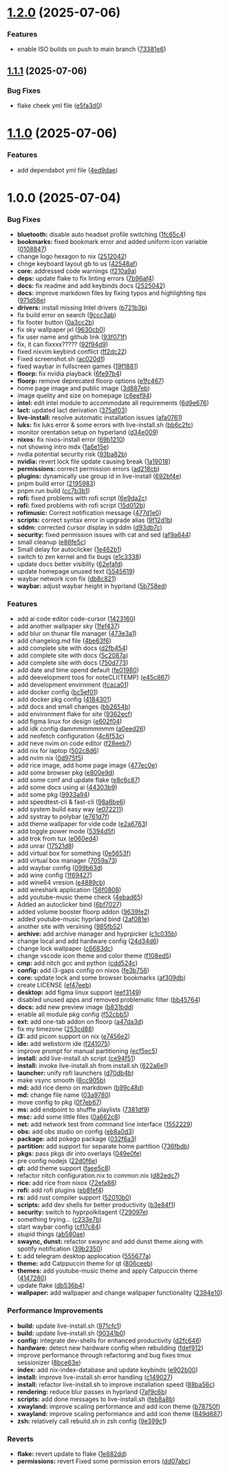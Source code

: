 # [1.2.0](https://github.com/sijanthapa171/NixOS/compare/v1.1.1...v1.2.0) (2025-07-06)


### Features

* enable ISO builds on push to main branch ([73381e6](https://github.com/sijanthapa171/NixOS/commit/73381e66ad8850c17c0b62c75d00689a0b9149cd))

## [1.1.1](https://github.com/sijanthapa171/NixOS/compare/v1.1.0...v1.1.1) (2025-07-06)


### Bug Fixes

* flake cheek yml file ([e5fa3d0](https://github.com/sijanthapa171/NixOS/commit/e5fa3d0bfa04e188a956c514ecea7d156e34f585))

# [1.1.0](https://github.com/sijanthapa171/NixOS/compare/v1.0.0...v1.1.0) (2025-07-06)


### Features

* add dependabot yml file ([4ed9dae](https://github.com/sijanthapa171/NixOS/commit/4ed9daecaed7586ed2bff6d78383624573af2761))

# 1.0.0 (2025-07-04)


### Bug Fixes

* **bluetooth:** disable auto headset profile switching ([1fc65c4](https://github.com/sijanthapa171/NixOS/commit/1fc65c4ff6ddef50ca9ddcff0e572003894e3b5d))
* **bookmarks:** fixed bookmark error and added uniform icon variable ([0108847](https://github.com/sijanthapa171/NixOS/commit/010884729b954b1ec2acf149a6ac7d245f6b8f78))
* change logo hexagon to nix ([2512042](https://github.com/sijanthapa171/NixOS/commit/2512042f7883773d753d4b95a2163952bba2e4a9))
* chnge keyboard layout gb to us ([42548af](https://github.com/sijanthapa171/NixOS/commit/42548af411a5ef2528a6d865ff5807553d21c9f3))
* **core:** addressed code warnings ([f210a9a](https://github.com/sijanthapa171/NixOS/commit/f210a9ab13a9a867195bae0f8af7a62524327815))
* **deps:** update flake to fix linting errors ([7b96af4](https://github.com/sijanthapa171/NixOS/commit/7b96af4241b6973667c0fa8f6f3c8d59b0f14aff))
* **docs:** fix readme and add keybinds docs ([2525042](https://github.com/sijanthapa171/NixOS/commit/2525042d2a93d072f4e33532d020070c21c2cdff))
* **docs:** improve markdown files by fixing typos and highlighting tips ([971d58e](https://github.com/sijanthapa171/NixOS/commit/971d58e21722fbdfa6559093d2385ab6b937e613))
* **drivers:** install missing Intel drivers ([b721b3b](https://github.com/sijanthapa171/NixOS/commit/b721b3beb7519a9d764b5cc0e7b38b345022f77f))
* fix build error on search ([9ccc3ab](https://github.com/sijanthapa171/NixOS/commit/9ccc3ab2a2e93147ddbacbffcb00320bd9188611))
* fix footer button ([0a3cc2b](https://github.com/sijanthapa171/NixOS/commit/0a3cc2b36fc9e67b0b4f1c133bc44c970be3080e))
* fix sky wallpaper jxl ([9630cb0](https://github.com/sijanthapa171/NixOS/commit/9630cb0df8449ef660140ddc5954732f7e31a1bd))
* fix user name and github link ([93f071f](https://github.com/sijanthapa171/NixOS/commit/93f071f66eaa5ef340caa0f257aebcae579ee416))
* fix, it can fixxxx????? ([92f94d9](https://github.com/sijanthapa171/NixOS/commit/92f94d9fa6122541bf4122613298740e493117ec))
* fixed nixvim keybind conflict ([ff2dc22](https://github.com/sijanthapa171/NixOS/commit/ff2dc22a2c01fa2df9f499f9050883868ecdf459))
* Fixed screenshot.sh ([ac020d1](https://github.com/sijanthapa171/NixOS/commit/ac020d1b5a167fe9e6270e889e122e22b4ebe83d))
* fixed waybar in fullscreen games ([19f1881](https://github.com/sijanthapa171/NixOS/commit/19f1881f364b37d112858a14c0e8d248953f2551))
* **floorp:** fix nvidia playback ([6fe97b4](https://github.com/sijanthapa171/NixOS/commit/6fe97b407a6bc02adf123aa74a93cf8ce8dcb1c3))
* **floorp:** remove deprecated floorp options ([e1fc467](https://github.com/sijanthapa171/NixOS/commit/e1fc467a9f4f998968008d27ac38976a878c9743))
* home page image and public image ([3d887eb](https://github.com/sijanthapa171/NixOS/commit/3d887eb11d1b8d130e1576c338b43c764054e0a9))
* image quelity and size on homepage ([c6eef94](https://github.com/sijanthapa171/NixOS/commit/c6eef94b255919ed1bfbe5105be3ca0a371f200e))
* **intel:** edit intel module to accommodate all requirements ([6d9e676](https://github.com/sijanthapa171/NixOS/commit/6d9e67677949ca2c896f3d9987d244b62da0f46c))
* **lact:** updated lact derivation ([375af03](https://github.com/sijanthapa171/NixOS/commit/375af0357b113a1a8c2f372637ac3b189fc551a5))
* **live-install:** resolve automatic installation issues ([afa0761](https://github.com/sijanthapa171/NixOS/commit/afa0761dea313a1e1e6408b38dd09e5ced950775))
* **luks:** fix luks error & some errors with live-install.sh ([bb6c2fc](https://github.com/sijanthapa171/NixOS/commit/bb6c2fcdd3525d56aefa39faf04225de5acbde2b))
* monitor orentation setup on hyperland ([d34e009](https://github.com/sijanthapa171/NixOS/commit/d34e009dcf6e62c7596bea30b35b77dd2ff6463c))
* **nixos:** fix nixos-install error ([69b1210](https://github.com/sijanthapa171/NixOS/commit/69b1210d62a23d05783310baa4ba80e77e7d7d00))
* not showing intro mdx ([1a6e15e](https://github.com/sijanthapa171/NixOS/commit/1a6e15ef533fdeb67149d8636ac4bd942a7c54df))
* nvdia potential security risk ([93ba82b](https://github.com/sijanthapa171/NixOS/commit/93ba82bc5cb2659577159aba387a08363f9c73a5))
* **nvidia:** revert lock file update causing break ([1a19018](https://github.com/sijanthapa171/NixOS/commit/1a19018e440a59983b596cf9562085bfebf148df))
* **permissions:** correct permission errors ([ad218cb](https://github.com/sijanthapa171/NixOS/commit/ad218cb0e68225d1faa7cf87c804a5258397b80a))
* **plugins:** dynamically use group id in live-install ([692bf4e](https://github.com/sijanthapa171/NixOS/commit/692bf4e75280640ca655300cf0c955326173da7e))
* pnpm build error ([2195983](https://github.com/sijanthapa171/NixOS/commit/2195983e4bee543441703a4d8b6eac72d765fb43))
* pnpm run build ([cc7b3b1](https://github.com/sijanthapa171/NixOS/commit/cc7b3b1b73fffa0ffdfafc0712d0573b812057b2))
* **rofi:** fixed problems with rofi script ([6e9da2c](https://github.com/sijanthapa171/NixOS/commit/6e9da2cfd0b8034f38714453f09733041ceb64ab))
* **rofi:** fixed problems with rofi script ([15d012b](https://github.com/sijanthapa171/NixOS/commit/15d012bbdebbc0e6273697ef411ba8447ce6e268))
* **rofimusic:** Correct notification message ([477d1e0](https://github.com/sijanthapa171/NixOS/commit/477d1e0d45600f2738b8bb5330dda3b06e8af63f))
* **scripts:** correct syntax error in upgrade alias ([9f12d1b](https://github.com/sijanthapa171/NixOS/commit/9f12d1b58befd187b5a728f521c0bf733f7aa96d))
* **sddm:** corrected cursor display in sddm ([d93db7c](https://github.com/sijanthapa171/NixOS/commit/d93db7cf01814d4be3d26fc2d2a73bef95772c90))
* **security:** fixed permission issues with cat and sed ([af9a644](https://github.com/sijanthapa171/NixOS/commit/af9a644d546e9057e5db49c5b8ec038774e37809))
* small cleanup ([e86fe5c](https://github.com/sijanthapa171/NixOS/commit/e86fe5c0fbc6d8a481b55baa62d3d383f217390e))
* Small delay for autoclicker ([1e462b1](https://github.com/sijanthapa171/NixOS/commit/1e462b12dafc931f37c49f506eacf11bdf62e298))
* switch to zen kernel and fix bugs ([e1c3338](https://github.com/sijanthapa171/NixOS/commit/e1c3338f4c321848ab6766fa011bfcc0a03e5932))
* update docs better visiblity ([62efafd](https://github.com/sijanthapa171/NixOS/commit/62efafda5cb72c4716ed1ab550385241b1c1e991))
* update homepage unused text ([5545619](https://github.com/sijanthapa171/NixOS/commit/554561933df55a3dcb659963213ddd68e1e1bb31))
* waybar network icon fix ([db8c821](https://github.com/sijanthapa171/NixOS/commit/db8c8211169632cd3dc2f301eb69f72844ef2694))
* **waybar:** adjust waybar height in hyprland ([5b758ed](https://github.com/sijanthapa171/NixOS/commit/5b758edabc6cca1eebff7dc4d8a313c6993b285d))


### Features

* add ai code editor code-cursor ([1423160](https://github.com/sijanthapa171/NixOS/commit/142316036e2c3de2e73bd8c349bb9646c4f4172e))
* add another wallpaper sky ([1fef437](https://github.com/sijanthapa171/NixOS/commit/1fef437ee293653af666dc60b51e00f4d54c7070))
* add blur on thunar file manager ([473e3a1](https://github.com/sijanthapa171/NixOS/commit/473e3a1d26df7dc5aaae4504f1f29f4921d7ab66))
* add changelog.md file ([4be63f6](https://github.com/sijanthapa171/NixOS/commit/4be63f6f0b31223f317d334ae77c21a7b69667b3))
* add complete site with docs ([d2fb454](https://github.com/sijanthapa171/NixOS/commit/d2fb454af5b0995bffc55bfc3430ea3dccfd648b))
* add complete site with docs ([5c2087a](https://github.com/sijanthapa171/NixOS/commit/5c2087a1cf506cd1db5d557ad216f6130d5d7560))
* add complete site with docs ([750d773](https://github.com/sijanthapa171/NixOS/commit/750d7731f9a9348f210a2a625ed00f95b8223c46))
* add date and time opend default ([fe01980](https://github.com/sijanthapa171/NixOS/commit/fe019800995f530377aeee38694581db88546192))
* add deevelopment toos for noteCLI(TEMP) ([e45c867](https://github.com/sijanthapa171/NixOS/commit/e45c86789418d4c80046866bf36441d9e4ad03c7))
* add development envirnment ([fcaca01](https://github.com/sijanthapa171/NixOS/commit/fcaca016be778585390d26d20565de23f1cb8e9f))
* add docker config ([bc5ef01](https://github.com/sijanthapa171/NixOS/commit/bc5ef01ad4080d83f9325596fdf7630e4c7b1882))
* add docker pkg config ([4184301](https://github.com/sijanthapa171/NixOS/commit/418430131debfab64f6f920817134ba98bacdc32))
* add docs and small changes ([bb2654b](https://github.com/sijanthapa171/NixOS/commit/bb2654bc3c7665caed94442cb1601a3284936977))
* add environment flake for site ([9362ecf](https://github.com/sijanthapa171/NixOS/commit/9362ecffcffa20cc05595a242e51a3b918fa9924))
* add figma linux for design ([e602f04](https://github.com/sijanthapa171/NixOS/commit/e602f04c1057ea08d222c4ce97a33735d4153370))
* add idk config dammmmmmmmm ([a0eed26](https://github.com/sijanthapa171/NixOS/commit/a0eed261979fcbe6cac68511f238c0776ecb4631))
* add neofetch configuration ([4c6f53c](https://github.com/sijanthapa171/NixOS/commit/4c6f53c2228f46cd449a17aa42506bf958e092b2))
* add neve nvim on code editor ([f28eeb7](https://github.com/sijanthapa171/NixOS/commit/f28eeb7be957a6f1f3a683439fc78f6249c0db96))
* add nix for laptop ([502c8d6](https://github.com/sijanthapa171/NixOS/commit/502c8d601675d588d5fc822985b0eecd254f4e63))
* add nvim nix ([0d975f5](https://github.com/sijanthapa171/NixOS/commit/0d975f5c317901473230591a7186ec76f622eb97))
* add rice image, add home page image ([477ec0e](https://github.com/sijanthapa171/NixOS/commit/477ec0e40a3460c94dfc2b6cf5c2c0f2291afc78))
* add some browser pkg ([e800e9d](https://github.com/sijanthapa171/NixOS/commit/e800e9d6f500784fbf4bcd619dd47ce44b0c3253))
* add some conf and update flake ([e8c6c87](https://github.com/sijanthapa171/NixOS/commit/e8c6c872d3c701d9893de1ea15ba430b3d8ea6a2))
* add some docs using ai ([44303b9](https://github.com/sijanthapa171/NixOS/commit/44303b9d56a575f3b47034654596926eb20c0ad5))
* add some pkg ([9933a94](https://github.com/sijanthapa171/NixOS/commit/9933a940ed0319d2b09c272335b23de87eabe514))
* add speedtest-cli & fast-cli ([98a8be6](https://github.com/sijanthapa171/NixOS/commit/98a8be6bf91bb8fa8aa1b7bf96bd08b2827b449e))
* add system build easy way ([e072211](https://github.com/sijanthapa171/NixOS/commit/e0722118e71c46cdf7717901defa893d52c911bc))
* add systray to polybar ([e761d7f](https://github.com/sijanthapa171/NixOS/commit/e761d7f4b959590a6b36b3c218315060b1848d12))
* add theme wallpaper for vide code ([e2a6763](https://github.com/sijanthapa171/NixOS/commit/e2a67636a0d87c65bcc29ab813def037c1a9e681))
* add toggle power mode ([5394d5f](https://github.com/sijanthapa171/NixOS/commit/5394d5f78dfe9d3f9454db77de111bc996e08c25))
* add trok from tux ([e060ed4](https://github.com/sijanthapa171/NixOS/commit/e060ed4b4ff3032fa3b51c4dc43c9464f2316922))
* add unrar ([17521d8](https://github.com/sijanthapa171/NixOS/commit/17521d8891b8e1e6c03f2eda693fea8883ac5d9d))
* add virtual box for something ([0e5653f](https://github.com/sijanthapa171/NixOS/commit/0e5653f3a71cc116af3768ba8cdbf1522b6bcb87))
* add virtual box manager ([7059a73](https://github.com/sijanthapa171/NixOS/commit/7059a73dc679565fdb8af95e7d50860b934170d3))
* add waybar config ([099b63d](https://github.com/sijanthapa171/NixOS/commit/099b63dc6072d4140c9514afcf871dda6704166c))
* add wine config ([1f69427](https://github.com/sijanthapa171/NixOS/commit/1f69427100365243dc3cc1b8fc7308b6c5034d0d))
* add wine64 vresion ([e4889cb](https://github.com/sijanthapa171/NixOS/commit/e4889cbed153612b8a11b7ff5239a0c32a3eb0b1))
* add wireshark application ([56f0808](https://github.com/sijanthapa171/NixOS/commit/56f080816285a502bd23dc339526b4740baaad05))
* add youtube-music theme check ([4ebad65](https://github.com/sijanthapa171/NixOS/commit/4ebad65658010b384edda747b9f20fe7427befc9))
* Added an autoclicker bind ([6bf7027](https://github.com/sijanthapa171/NixOS/commit/6bf7027a59f8aac4f7ebfdc490420a01be77f0e7))
* added volume booster floorp addon ([9639fe2](https://github.com/sijanthapa171/NixOS/commit/9639fe2ff7b7281ab87219d3db6cfe9b64085e20))
* added youtube-music hyprland bind ([2af081e](https://github.com/sijanthapa171/NixOS/commit/2af081e45db9fa9203b317a7025d14302b08afc0))
* another site with versining ([985fb52](https://github.com/sijanthapa171/NixOS/commit/985fb521654c08d360e654a8a3a8bfeaecfdbb7c))
* **archive:** add archive manager and hyprpicker ([c1c035b](https://github.com/sijanthapa171/NixOS/commit/c1c035ba6419ba99d41496adfca3ad81655722f2))
* change local and add hardware config ([24d34d6](https://github.com/sijanthapa171/NixOS/commit/24d34d6c627b8c550f4fabf23c7b57f054f6eb24))
* change lock wallpaper ([c6683dc](https://github.com/sijanthapa171/NixOS/commit/c6683dcfcff9985db056865bd6d22f6ba5d2eb43))
* change vscode icon theme and color theme ([f108ed5](https://github.com/sijanthapa171/NixOS/commit/f108ed58cb77e2f4fe27cf817c673979cd435e5c))
* **cmp:** add nitch gcc and python ([cdd524c](https://github.com/sijanthapa171/NixOS/commit/cdd524c5ac95e9228ba426a9c9e6757b7538ada9))
* **config:** add i3-gaps config on nixos ([fe3b758](https://github.com/sijanthapa171/NixOS/commit/fe3b7588af26deccd451af576074e5f7974b4370))
* **core:** update lock and some browser bookmarks ([af309db](https://github.com/sijanthapa171/NixOS/commit/af309db38dcd0ed189ad4af6e06c778c2748fedb))
* create LICENSE ([ef47eeb](https://github.com/sijanthapa171/NixOS/commit/ef47eeb044335b7606cea4895b05a37feee831d2))
* **desktop:** add figma linux support ([eef3149](https://github.com/sijanthapa171/NixOS/commit/eef3149cccd2c30cfd7c69632f7667b0eff8158a))
* disabled unused apps and removed problematic filter ([bb45764](https://github.com/sijanthapa171/NixOS/commit/bb4576494f2b1f5b6424cb6fbca67ac2aa1eeb46))
* **docs:** add new preview image ([b831bdd](https://github.com/sijanthapa171/NixOS/commit/b831bdd4e2882558a31861a97c751133301efb05))
* enable all module pkg config ([f52cbb5](https://github.com/sijanthapa171/NixOS/commit/f52cbb52f5e8eb72c2ab6a5c2ef5b68ebd07277a))
* **ext:** add one-tab addon on floorp ([a47da3d](https://github.com/sijanthapa171/NixOS/commit/a47da3d64be24a76ce99abf178efb4467f4568f4))
* fix my timezone ([253cd88](https://github.com/sijanthapa171/NixOS/commit/253cd884616eb3e3dbe62a4eb6ac423340b41a81))
* **i3:** add picom support on nix ([e7456e2](https://github.com/sijanthapa171/NixOS/commit/e7456e2f784cc7fcd0a72e1d8e497c49d0d4e752))
* **ide:** add webstorm ide ([f241075](https://github.com/sijanthapa171/NixOS/commit/f2410752e93784af23b0e8926e17a57464b5e3d6))
* improve prompt for manual partitioning ([ecf5ec5](https://github.com/sijanthapa171/NixOS/commit/ecf5ec55a70e1ca2f9eebdcdd813b753f6221a5f))
* **install:** add live-install.sh script ([ce94f51](https://github.com/sijanthapa171/NixOS/commit/ce94f513ad3b1b3537949b5a5201f1812688f38f))
* **install:** invoke live-install.sh from install.sh ([622a6e1](https://github.com/sijanthapa171/NixOS/commit/622a6e10331d6e985eb532190e36af4a46e7868f))
* **launcher:** unify rofi launchers ([d70db4b](https://github.com/sijanthapa171/NixOS/commit/d70db4bb257c843ef988b85bf23d2e4646b1a9bd))
* make vsync smooth ([8cc905b](https://github.com/sijanthapa171/NixOS/commit/8cc905b6edea8ebbbda055582fe56b3ff0280093))
* **md:** add rice demo on markdown ([b99c48d](https://github.com/sijanthapa171/NixOS/commit/b99c48df4367974e06ead4d1761995bf1abcf947))
* **md:** change file name ([03a9780](https://github.com/sijanthapa171/NixOS/commit/03a9780f7b1d71b05c6f92270b2a906bfbef181a))
* move config to pkg ([0f7eb67](https://github.com/sijanthapa171/NixOS/commit/0f7eb6796767b822860a3b8b999847b8686e190b))
* **ms:** add endpoint to shuffle playlists ([7381df9](https://github.com/sijanthapa171/NixOS/commit/7381df944eddb8efacf786648d07c6b3cb0c1a83))
* **msc:** add some little files ([0a662c8](https://github.com/sijanthapa171/NixOS/commit/0a662c8399ec5b1c91bd22d8d4dbc967b2e97108))
* **net:** add network test from command line interface ([1552229](https://github.com/sijanthapa171/NixOS/commit/155222907f7fde00a4bffcafe053ec4eb66e58cd))
* **obs:** add obs studio on config ([eb8a0d3](https://github.com/sijanthapa171/NixOS/commit/eb8a0d31435b6a60b05b6fd39d7685c0de31bef5))
* **package:** add pokego package ([032f6a3](https://github.com/sijanthapa171/NixOS/commit/032f6a3fe0b94f3c3f9a6747513078f8648eff57))
* **partition:** add support for separate home partition ([736fbdb](https://github.com/sijanthapa171/NixOS/commit/736fbdbac65dc2dae94fb611e8f4f5eabe3b96d3))
* **pkgs:** pass pkgs dir into overlays ([049e0fe](https://github.com/sijanthapa171/NixOS/commit/049e0fe1b7f2b75d890bd97d8807e36e4f92367a))
* pre config nodejs ([22d0f6e](https://github.com/sijanthapa171/NixOS/commit/22d0f6e2e72ff229c6f5a178b11a8b42d64d166b))
* **qt:** add theme support ([faee5c8](https://github.com/sijanthapa171/NixOS/commit/faee5c8b907caa002b0a062144c8077c3babc804))
* refactor nitch configuration.nix to common.nix ([d82edc7](https://github.com/sijanthapa171/NixOS/commit/d82edc78210f84b44f46052afdb4cf3d36f4a8dd))
* **rice:** add rice from nixos ([72efa88](https://github.com/sijanthapa171/NixOS/commit/72efa8818bdaf48c3a10a7294a59464b1204bd65))
* **rofi:** add rofi plugins ([eb8fef4](https://github.com/sijanthapa171/NixOS/commit/eb8fef410265bd540f2c0157aa164efe842ed992))
* **rs:** add rust compiler support ([52010b0](https://github.com/sijanthapa171/NixOS/commit/52010b034fc80f2197e39a774da9d4a5759b07c1))
* **scripts:** add dev shells for better productivity ([b3e84f1](https://github.com/sijanthapa171/NixOS/commit/b3e84f1428b198b7de80c8b5ff0d8514bcafb9a3))
* **security:** switch to hyprpolkitagent ([729097e](https://github.com/sijanthapa171/NixOS/commit/729097e52f92af809898c521ff264b44ae46a510))
* something trying... ([c233e7b](https://github.com/sijanthapa171/NixOS/commit/c233e7bd98cbd9aadb210beff27a15ae2c524193))
* start waybar config ([cf17c84](https://github.com/sijanthapa171/NixOS/commit/cf17c845612270324c88b1ad4d865008c7c2cd42))
* stupid things ([ab580ae](https://github.com/sijanthapa171/NixOS/commit/ab580aec9ec796d95d691f863920c0abb8981930))
* **swaync, dunst:** refactor swaync and add dunst theme along with spotify notification ([39b2350](https://github.com/sijanthapa171/NixOS/commit/39b23506544df5b74a1ab6a6672d8999393033b9))
* **t:** add telegram desktop applocation ([555677a](https://github.com/sijanthapa171/NixOS/commit/555677a5b44f47e33410adc73ae8291c3b283722))
* **theme:** add Catppuccin theme for qt ([806ceeb](https://github.com/sijanthapa171/NixOS/commit/806ceeb9cccab62a14b54199086eb8bf55d44422))
* **themes:** add youtube-music theme and apply Catpuccin theme ([4147280](https://github.com/sijanthapa171/NixOS/commit/41472809069b2b8cc313087639cceced23a91275))
* update flake ([db536b4](https://github.com/sijanthapa171/NixOS/commit/db536b480dd94cff1bb6f5de9dd4536c4fad3398))
* **wallpaper:** add wallpaper and change wallpaper functionality ([2394e10](https://github.com/sijanthapa171/NixOS/commit/2394e1041359e142fd39a40898b4d64df9d4e51f))


### Performance Improvements

* **build:** update live-install.sh ([971cfc1](https://github.com/sijanthapa171/NixOS/commit/971cfc119481241271f0ca4af322ace36bf9f8b2))
* **build:** update live-install.sh ([90341b0](https://github.com/sijanthapa171/NixOS/commit/90341b09d5555f1e54937ddece9bfcbf8c9ed621))
* **config:** integrate dev-shells for enhanced productivity ([d2fc646](https://github.com/sijanthapa171/NixOS/commit/d2fc646cf055d60df177da392feb6996dd33bb31))
* **hardware:** detect new hardware config when rebuilding ([fdef912](https://github.com/sijanthapa171/NixOS/commit/fdef912ee08f0cdad9b1b4d7e457859c135c9d75))
* improve performance through refactoring and bug fixes tmux sessionizer ([8bce63e](https://github.com/sijanthapa171/NixOS/commit/8bce63e9ae92b41edf103929ee9dd5259560d6a7))
* **index:** add nix-index-database and update keybinds ([e902b00](https://github.com/sijanthapa171/NixOS/commit/e902b0046371116de73773a40bf33c816c8f74e6))
* **install:** improve live-install.sh error handling ([c149027](https://github.com/sijanthapa171/NixOS/commit/c14902760750b2fb5efb73cd5b8adef13d33512c))
* **install:** refactor live-install.sh to improve installation speed ([88ba56c](https://github.com/sijanthapa171/NixOS/commit/88ba56cb6fafcb3d5189fc62859f5f5bbba0d39e))
* **rendering:** reduce blur passes in hyprland ([7af9c6b](https://github.com/sijanthapa171/NixOS/commit/7af9c6b482ebc359dcecc6a20be3a204fd7bc91f))
* **scripts:** add done messages to live-install.sh ([feb8a8b](https://github.com/sijanthapa171/NixOS/commit/feb8a8b823c41a9faa2961e236fc8d9defb3cfcd))
* **xwayland:** improve scaling performance and add icon theme ([b78750f](https://github.com/sijanthapa171/NixOS/commit/b78750fa3aec5e5f2312fad6d74488e273a06b39))
* **xwayland:** improve scaling performance and add icon theme ([849d687](https://github.com/sijanthapa171/NixOS/commit/849d6879488684255ace2ae59e6478226d5b61e3))
* **zsh:** relatively call rebuild.sh in zsh config ([9e399c1](https://github.com/sijanthapa171/NixOS/commit/9e399c1358f0725456bdbcd3c191a0040cbc2081))


### Reverts

* **flake:** revert update to flake ([1e882dd](https://github.com/sijanthapa171/NixOS/commit/1e882dd3dbf14733935652f20a759fbcb193ad13))
* **permissions:** revert Fixed some permission errors ([dd07abc](https://github.com/sijanthapa171/NixOS/commit/dd07abc4582a50e2165ae8660c2417bbeedfbf02))

<!-- Test  -->
